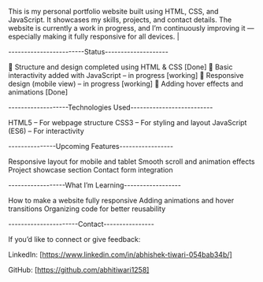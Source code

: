 This is my personal portfolio website built using HTML, CSS, and JavaScript.
It showcases my skills, projects, and contact details. The website is currently a work in progress, and I’m continuously improving it — especially making it fully responsive for all devices.                  |


------------------------Status--------------------

🔹 Structure and design completed using HTML & CSS [Done]
🔹 Basic interactivity added with JavaScript – in progress  [working]
🔹 Responsive design (mobile view) – in progress [working]
🔹 Adding hover effects and animations  [Done]

-------------------Technologies Used--------------------------

HTML5 – For webpage structure
CSS3 – For styling and layout
JavaScript (ES6) – For interactivity


---------------Upcoming Features-----------------

Responsive layout for mobile and tablet
Smooth scroll and animation effects
Project showcase section
Contact form integration

------------------What I’m Learning------------------

How to make a website fully responsive
Adding animations and hover transitions
Organizing code for better reusability

----------------------Contact----------------

If you’d like to connect or give feedback:

LinkedIn: [https://www.linkedin.com/in/abhishek-tiwari-054bab34b/]

GitHub: [https://github.com/abhitiwari1258]